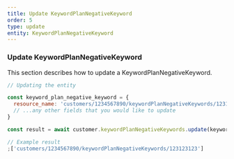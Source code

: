 ```yaml
---
title: Update KeywordPlanNegativeKeyword
order: 5
type: update
entity: KeywordPlanNegativeKeyword
---
```


### Update KeywordPlanNegativeKeyword

This section describes how to update a KeywordPlanNegativeKeyword.

```javascript
// Updating the entity

const keyword_plan_negative_keyword = {
  resource_name: 'customers/1234567890/keywordPlanNegativeKeywords/123123123', // The resource_name is required
  // ...any other fields that you would like to update
}

const result = await customer.keywordPlanNegativeKeywords.update(keyword_plan_negative_keyword)
```

```javascript
// Example result
;['customers/1234567890/keywordPlanNegativeKeywords/123123123']
```

